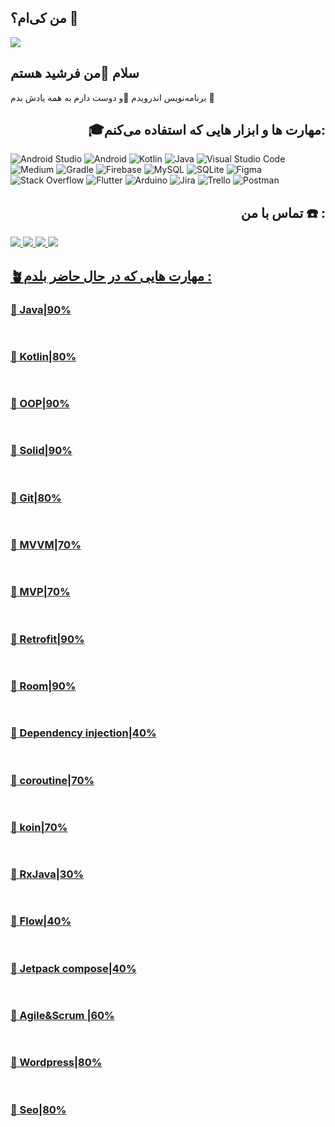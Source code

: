 ## من کی‌ام؟ 👋

<img  align="center" src="https://github.com/sputnick01/sputnick01/assets/48160693/e5434170-a154-4118-a1df-0734e11103ed">
<h2>سلام 👋من فرشید هستم</h2>
<p>برنامه‌نویس اندرویدم 📱و دوست دارم به همه یادش بدم 🎯  </p>
<h2 align="right">🎓مهارت ها و ابزار هایی که استفاده می‌کنم:</h2>

![Android Studio](https://img.shields.io/badge/android%20studio-346ac1?style=for-the-badge&logo=android%20studio&logoColor=white) ![Android](https://img.shields.io/badge/Android-3DDC84?style=for-the-badge&logo=android&logoColor=white) ![Kotlin](https://img.shields.io/badge/kotlin-%237F52FF.svg?style=for-the-badge&logo=kotlin&logoColor=white) ![Java](https://img.shields.io/badge/java-%23ED8B00.svg?style=for-the-badge&logo=openjdk&logoColor=white)  ![Visual Studio Code](https://img.shields.io/badge/Visual%20Studio%20Code-0078d7.svg?style=for-the-badge&logo=visual-studio-code&logoColor=white) ![Medium](https://img.shields.io/badge/Medium-12100E?style=for-the-badge&logo=medium&logoColor=white) 
![Gradle](https://img.shields.io/badge/Gradle-02303A.svg?style=for-the-badge&logo=Gradle&logoColor=white) 
![Firebase](https://img.shields.io/badge/firebase-a08021?style=for-the-badge&logo=firebase&logoColor=ffcd34) ![MySQL](https://img.shields.io/badge/mysql-4479A1.svg?style=for-the-badge&logo=mysql&logoColor=white) ![SQLite](https://img.shields.io/badge/sqlite-%2307405e.svg?style=for-the-badge&logo=sqlite&logoColor=white) ![Figma](https://img.shields.io/badge/figma-%23F24E1E.svg?style=for-the-badge&logo=figma&logoColor=white) ![Stack Overflow](https://img.shields.io/badge/-Stackoverflow-FE7A16?style=for-the-badge&logo=stack-overflow&logoColor=white) ![Flutter](https://img.shields.io/badge/Flutter-%2302569B.svg?style=for-the-badge&logo=Flutter&logoColor=white) ![Arduino](https://img.shields.io/badge/-Arduino-00979D?style=for-the-badge&logo=Arduino&logoColor=white) ![Jira](https://img.shields.io/badge/jira-%230A0FFF.svg?style=for-the-badge&logo=jira&logoColor=white)  ![Trello](https://img.shields.io/badge/Trello-%23026AA7.svg?style=for-the-badge&logo=Trello&logoColor=white) ![Postman](https://img.shields.io/badge/Postman-FF6C37?style=for-the-badge&logo=postman&logoColor=white) 



<h2 align="right"> تماس با من  ☎️ :</h2>

<a href="https://www.linkedin.com/in/farshid-habibi/"><img src="https://github.com/sputnick01/sputnick01/blob/main/image/icons8-linkedin-48.png"> <a href="https://www.instagram.com/farshid_habibi75"><img src="https://github.com/sputnick01/sputnick01/blob/main/image/icons8-instagram-48.png"> <a href="https://t.me/farshid_h75"><img src="https://github.com/sputnick01/sputnick01/blob/main/image/icons8-telegram-48.png"> <a href="https://www.code-it.ir"><img src="https://github.com/sputnick01/sputnick01/blob/main/image/icons8-website-50.png?raw=true">

<h2 aligh="right">🪴مهارت هایی که در حال حاضر بلدم :</h2>

<h3>🔮 Java|90% </h3> <img src="https://github.com/sputnick01/sputnick01/blob/main/image/bar.png" height="16.dp" width="450.dp">
<h3>🔮 Kotlin|80% </h3> <img src="https://github.com/sputnick01/sputnick01/blob/main/image/bar.png" height="16.dp" width="400.dp">
<h3>🔮 OOP|90% </h3> <img src="https://github.com/sputnick01/sputnick01/blob/main/image/bar.png" height="16.dp" width="450.dp">
<h3>🔮 Solid|90% </h3> <img src="https://github.com/sputnick01/sputnick01/blob/main/image/bar.png" height="16.dp" width="450.dp">
<h3>🔮 Git|80% </h3> <img src="https://github.com/sputnick01/sputnick01/blob/main/image/bar.png" height="16.dp" width="400.dp">
  <h3>🔮 MVVM|70% </h3> <img src="https://github.com/sputnick01/sputnick01/blob/main/image/bar.png" height="16.dp" width="450.dp">
   <h3>🔮 MVP|70% </h3> <img src="https://github.com/sputnick01/sputnick01/blob/main/image/bar.png" height="16.dp" width="450.dp">
<h3>🔮 Retrofit|90% </h3> <img src="https://github.com/sputnick01/sputnick01/blob/main/image/bar.png" height="16.dp" width="450.dp">
 <h3>🔮 Room|90% </h3> <img src="https://github.com/sputnick01/sputnick01/blob/main/image/bar.png" height="16.dp" width="450.dp">
  <h3>🔮 Dependency injection|40% </h3> <img src="https://github.com/sputnick01/sputnick01/blob/main/image/bar.png" height="16.dp" width="200.dp">
<h3>🔮 coroutine|70% </h3> <img src="https://github.com/sputnick01/sputnick01/blob/main/image/bar.png" height="16.dp" width="350.dp">
<h3>🔮 koin|70% </h3> <img src="https://github.com/sputnick01/sputnick01/blob/main/image/bar.png" height="16.dp" width="350.dp"> 
<h3>🔮 RxJava|30% </h3> <img src="https://github.com/sputnick01/sputnick01/blob/main/image/bar.png" height="16.dp" width="150.dp"> 
<h3>🔮 Flow|40% </h3> <img src="https://github.com/sputnick01/sputnick01/blob/main/image/bar.png" height="16.dp" width="200.dp">
<h3>🔮 Jetpack compose|40% </h3> <img src="https://github.com/sputnick01/sputnick01/blob/main/image/bar.png" height="16.dp" width="200.dp">
<h3>🔮 Agile&Scrum |60% </h3> <img src="https://github.com/sputnick01/sputnick01/blob/main/image/bar.png" height="16.dp" width="200.dp">
<h3>🔮 Wordpress|80% </h3> <img src="https://github.com/sputnick01/sputnick01/blob/main/image/bar.png" height="16.dp" width="400.dp">
<h3>🔮 Seo|80% </h3> <img src="https://github.com/sputnick01/sputnick01/blob/main/image/bar.png" height="16.dp" width="400.dp">
